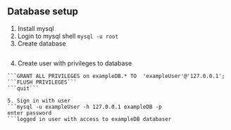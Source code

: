 
## Database setup

1. Install mysql
2. Login to mysql shell
```mysql -u root```
3. Create database
```CREATE exampleDB;
```
4. Create user with privileges to database
```CREATE USER 'exampleUser'@'127.0.0.1' IDENTIFIED by 'abcd';
```GRANT ALL PRIVILEGES on exampleDB.* TO  'exampleUser'@'127.0.0.1';
```FLUSH PRIVILEGES```
```quit```

5. Sign in with user
```mysql -u exampleUser -h 127.0.0.1 exampleDB -p 
enter password
```logged in user with access to exampleDB databaser
